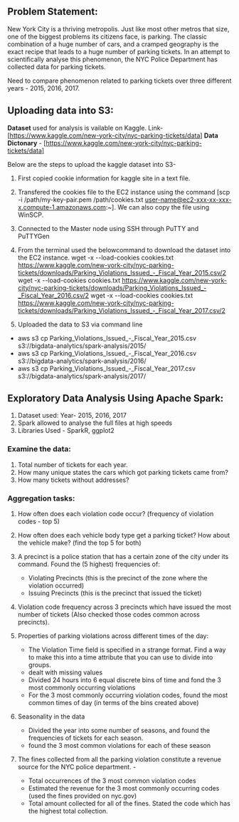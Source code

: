## Problem Statement:
New York City is a thriving metropolis. Just like most other metros that size, one of the biggest problems its citizens face, is parking. The classic combination of a huge number of cars, and a cramped geography is the exact recipe that leads to a huge number of parking tickets. In an attempt to scientifically analyse this phenomenon, the NYC Police Department has collected data for parking tickets. 

Need to compare phenomenon related to parking tickets over three different years - 2015, 2016, 2017.


## Uploading data into S3:
**Dataset** used for analysis is vailable on Kaggle. Link- [https://www.kaggle.com/new-york-city/nyc-parking-tickets/data]
**Data Dictonary** - [https://www.kaggle.com/new-york-city/nyc-parking-tickets/data]

Below are the steps to upload the kaggle dataset into S3-

1. First copied cookie information for kaggle site in a text file.
2. Transfered the cookies file to the EC2 instance using the command [scp -i /path/my-key-pair.pem /path/cookies.txt user-name@ec2-xxx-xx-xxx-x.compute-1.amazonaws.com:~]. We can also copy the file using WinSCP.
3. Connected to the Master node using SSH through PuTTY and PuTTYGen
4. From the terminal used the belowcommand to download the dataset into the EC2 instance.
wget -x --load-cookies cookies.txt https://www.kaggle.com/new-york-city/nyc-parking-tickets/downloads/Parking_Violations_Issued_-_Fiscal_Year_2015.csv/2
wget -x --load-cookies cookies.txt https://www.kaggle.com/new-york-city/nyc-parking-tickets/downloads/Parking_Violations_Issued_-_Fiscal_Year_2016.csv/2
wget -x --load-cookies cookies.txt https://www.kaggle.com/new-york-city/nyc-parking-tickets/downloads/Parking_Violations_Issued_-_Fiscal_Year_2017.csv/2

5. Uploaded the data to S3 via command line 
 * aws s3 cp Parking_Violations_Issued_-_Fiscal_Year_2015.csv s3://bigdata-analytics/spark-analysis/2015/
 * aws s3 cp Parking_Violations_Issued_-_Fiscal_Year_2016.csv s3://bigdata-analytics/spark-analysis/2016/
 * aws s3 cp Parking_Violations_Issued_-_Fiscal_Year_2017.csv s3://bigdata-analytics/spark-analysis/2017/


## Exploratory Data Analysis Using Apache Spark:
1. Dataset used: Year- 2015, 2016, 2017
2. Spark allowed to analyse the full files at high speeds
3. Libraries Used - SparkR, ggplot2

### Examine the data:

1. Total number of tickets for each year.
2. How many unique states the cars which got parking tickets came from?
3. How many tickets without addresses?
 
### Aggregation tasks:

1. How often does each violation code occur? (frequency of violation codes - top 5)
2. How often does each vehicle body type get a parking ticket? How about the vehicle make? (find the top 5 for both)
3. A precinct is a police station that has a certain zone of the city under its command. Found the (5 highest) frequencies of:
	- Violating Precincts (this is the precinct of the zone where the violation occurred)
	- Issuing Precincts (this is the precinct that issued the ticket)
4. Violation code frequency across 3 precincts which have issued the most number of tickets (Also checked those codes common across precincts).
5. Properties of parking violations across different times of the day:
	- The Violation Time field is specified in a strange format. Find a way to make this into a time attribute that you can use to divide into groups.
	- dealt with missing values
	- Divided 24 hours into 6 equal discrete bins of time and fond the 3 most commonly occurring violations
	- For the 3 most commonly occurring violation codes, found the most common times of day (in terms of the bins created above)

6. Seasonality in the data
	- Divided the year into some number of seasons, and found the frequencies of tickets for each season.
	- found the 3 most common violations for each of these season

7. The fines collected from all the parking violation constitute a revenue source for the NYC police department. 		- 
	- Total occurrences of the 3 most common violation codes
	- Estimated the revenue for the 3 most commonly occurring codes (used the fines provided on nyc.gov)
	- Total amount collected for all of the fines. Stated the code which has the highest total collection.

